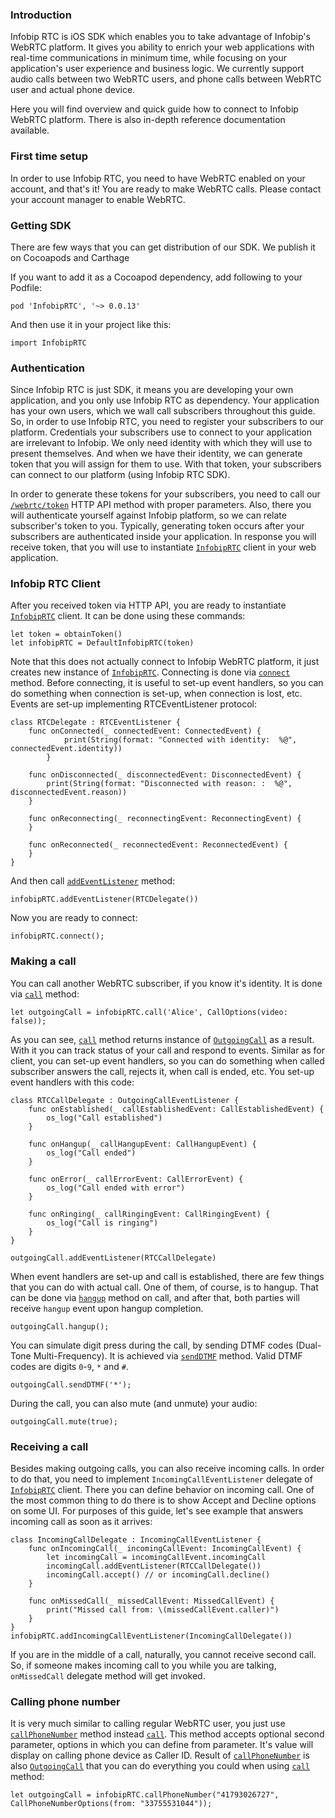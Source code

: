 ### Introduction
Infobip RTC is iOS SDK which enables you to take advantage of Infobip's WebRTC platform. It gives you ability to enrich your web applications with real-time communications in minimum time, while focusing on your application's user experience and business logic. We currently support audio calls between two WebRTC users, and phone calls between WebRTC user and actual phone device.

Here you will find overview and quick guide how to connect to Infobip WebRTC platform. There is also in-depth reference documentation available.

### First time setup
In order to use Infobip RTC, you need to have WebRTC enabled on your account, and that's it! You are ready to make WebRTC calls. Please contact your account manager to enable WebRTC.

### Getting SDK
There are few ways that you can get distribution of our SDK. We publish it on Cocoapods and Carthage

If you want to add it as a Cocoapod dependency, add following to your Podfile:

```
pod 'InfobipRTC', '~> 0.0.13'
```

And then use it in your project like this:

```
import InfobipRTC
```

### Authentication
Since Infobip RTC is just SDK, it means you are developing your own application, and you only use Infobip RTC as dependency. Your application has your own users, which we wall call subscribers throughout this guide. So, in order to use Infobip RTC, you need to register your subscribers to our platform. Credentials your subscribers use to connect to your application are irrelevant to Infobip. We only need identity with which they will use to present themselves. And when we have their identity, we can generate token that you will assign for them to use. With that token, your subscribers can connect to our platform (using Infobip RTC SDK).

In order to generate these tokens for your subscribers, you need to call our [`/webrtc/token`](https://dev.infobip.com/webrtc/generate-token) HTTP API method with proper parameters. Also, there you will authenticate yourself against Infobip platform, so we can relate subscriber's token to you. Typically, generating token occurs after your subscribers are authenticated inside your application.
In response you will receive token, that you will use to instantiate [`InfobipRTC`](https://github.com/infobip/infobip-rtc-js/wiki/InfobipRTC) client in your web application.

### Infobip RTC Client
After you received token via HTTP API, you are ready to instantiate [`InfobipRTC`](https://github.com/infobip/infobip-rtc-js/wiki/InfobipRTC) client. It can be done using these commands:

```
let token = obtainToken()
let infobipRTC = DefaultInfobipRTC(token)
```

Note that this does not actually connect to Infobip WebRTC platform, it just creates new instance of [`InfobipRTC`](https://github.com/infobip/infobip-rtc-js/wiki/InfobipRTC). Connecting is done via [`connect`](https://github.com/infobip/infobip-rtc-js/wiki/InfobipRTC#connect) method. Before connecting, it is useful to set-up event handlers, so you can do something when connection is set-up, when connection is lost, etc. Events are set-up implementing RTCEventListener protocol:

```
class RTCDelegate : RTCEventListener {
    func onConnected(_ connectedEvent: ConnectedEvent) {
            print(String(format: "Connected with identity:  %@", connectedEvent.identity))
        }
        
    func onDisconnected(_ disconnectedEvent: DisconnectedEvent) {
        print(String(format: "Disconnected with reason: :  %@", disconnectedEvent.reason))
    }
    
    func onReconnecting(_ reconnectingEvent: ReconnectingEvent) {
    }
    
    func onReconnected(_ reconnectedEvent: ReconnectedEvent) {
    }
}
```

And then call [`addEventListener`](https://github.com/infobip/infobip-rtc-js/wiki/InfobipRTC#on) method:
```
infobipRTC.addEventListener(RTCDelegate())
```


Now you are ready to connect:

```
infobipRTC.connect();
```

### Making a call
You can call another WebRTC subscriber, if you know it's identity. It is done via [`call`](https://github.com/infobip/infobip-rtc-js/wiki/InfobipRTC#call) method:

```
let outgoingCall = infobipRTC.call('Alice', CallOptions(video: false));
```

As you can see, [`call`](https://github.com/infobip/infobip-rtc-js/wiki/InfobipRTC#call) method returns instance of [`OutgoingCall`](https://github.com/infobip/infobip-rtc-js/wiki/OutgoingCall) as a result. With it you can track status of your call and respond to events. Similar as for client, you can set-up event handlers, so you can do something when called subscriber answers the call, rejects it, when call is ended, etc. You set-up event handlers with this code:

```
class RTCCallDelegate : OutgoingCallEventListener {
    func onEstablished(_ callEstablishedEvent: CallEstablishedEvent) {
        os_log("Call established")
    }

    func onHangup(_ callHangupEvent: CallHangupEvent) {
        os_log("Call ended")
    }

    func onError(_ callErrorEvent: CallErrorEvent) {
        os_log("Call ended with error")
    }

    func onRinging(_ callRingingEvent: CallRingingEvent) {
        os_log("Call is ringing")
    }
}

outgoingCall.addEventListener(RTCCallDelegate)
```

When event handlers are set-up and call is established, there are few things that you can do with actual call. One of them, of course, is to hangup. That can be done via [`hangup`](https://github.com/infobip/infobip-rtc-js/wiki/Call#hangup) method on call, and after that, both parties will receive `hangup` event upon hangup completion.

```
outgoingCall.hangup();
```

You can simulate digit press during the call, by sending DTMF codes (Dual-Tone Multi-Frequency). It is achieved via [`sendDTMF`](https://github.com/infobip/infobip-rtc-js/wiki/Call#sendDTMF) method. Valid DTMF codes are digits `0`-`9`, `*` and `#`.

```
outgoingCall.sendDTMF('*');
```

During the call, you can also mute (and unmute) your audio:

```
outgoingCall.mute(true);
```

### Receiving a call
Besides making outgoing calls, you can also receive incoming calls. In order to do that, you need to implement `IncomingCallEventListener` delegate of [`InfobipRTC`](https://github.com/infobip/infobip-rtc-js/wiki/InfobipRTC) client. There you can define behavior on incoming call. One of the most common thing to do there is to show Accept and Decline options on some UI. For purposes of this guide, let's see example that answers incoming call as soon as it arrives:

```
class IncomingCallDelegate : IncomingCallEventListener {
    func onIncomingCall(_ incomingCallEvent: IncomingCallEvent) {
        let incomingCall = incomingCallEvent.incomingCall
        incomingCall.addEventListener(RTCCallDelegate())
        incomingCall.accept() // or incomingCall.decline()
    }
    
    func onMissedCall(_ missedCallEvent: MissedCallEvent) {
        print("Missed call from: \(missedCallEvent.caller)")
    }
}
infobipRTC.addIncomingCallEventListener(IncomingCallDelegate())
```

If you are in the middle of a call, naturally, you cannot receive second call. So, if someone makes incoming call to you while you are talking, `onMissedCall` delegate method will get invoked.

### Calling phone number
It is very much similar to calling regular WebRTC user, you just use [`callPhoneNumber`](https://github.com/infobip/infobip-rtc-js/wiki/InfobipRTC#callPhoneNumber) method instead [`call`](https://github.com/infobip/infobip-rtc-js/wiki/InfobipRTC#call). This method accepts optional second parameter, options in which you can define from parameter. It's value will display on calling phone device as Caller ID. Result of [`callPhoneNumber`](https://github.com/infobip/infobip-rtc-js/wiki/InfobipRTC#callPhoneNumber) is also [`OutgoingCall`](https://github.com/infobip/infobip-rtc-js/wiki/OutgoingCall) that you can do everything you could when using [`call`](https://github.com/infobip/infobip-rtc-js/wiki/InfobipRTC#call) method:

```
let outgoingCall = infobipRTC.callPhoneNumber("41793026727", CallPhoneNumberOptions(from: "33755531044"));
```
